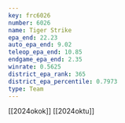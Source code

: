 ```yaml
---
key: frc6026
number: 6026
name: Tiger Strike
epa_end: 22.23
auto_epa_end: 9.02
teleop_epa_end: 10.85
endgame_epa_end: 2.35
winrate: 0.5625
district_epa_rank: 365
district_epa_percentile: 0.7973
type: Team
---
```

[[2024okok]]
[[2024oktu]]
